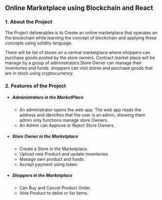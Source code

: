 ## Online Marketplace using Blockchain and React
### 1. About the Project
The Project deliverables is to Create an online marketplace that operates on the blockchain while learning the concept of blockchain and applying these concepts using solidity language.  

There will be list of stores on a central marketplace where shoppers can purchase goods posted by the store owners. Contract market place will be manage by a group of administrators.Store Owner can manage their inventories and funds. shoppers can visit stores and purchase goods that are in stock using cryptocurrency.

### 2.  Features of the Project
* ##### Administrators in the MarketPlace
    * An administrator opens the web app. The web app reads the address and identifies that the user is an admin, showing them admin only functions manage store Owners.
    * An Admin can Approve  or Reject Store Owners.
* ##### Store Owner in the Marketplace
    * Create a Store in the Marketplace.
    * Upload new Product and update inventories.
    * Manage own product and funds.
    * Accept payment using token.
* ##### Shoppers in the Marketplace 
    * Can Buy and Cancel Product Order.
    * Vote Product to delist or list items.
 
